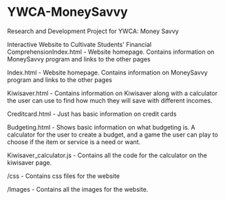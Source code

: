 # YWCA-MoneySavvy
Research and Development Project for YWCA: Money Savvy 

Interactive Website to Cultivate Students' Financial ComprehensionIndex.html - Website homepage. Contains information on MoneySavvy program and links to the other pages

Index.html - Website homepage. Contains information on MoneySavvy program and links to the other pages

Kiwisaver.html - Contains information on Kiwisaver along with a calculator the user can use to find how much they will save with different incomes. 

Creditcard.html - Just has basic information on credit cards

Budgeting.html - Shows basic information on what budgeting is. A calculator for the user to create a budget, and a game the user can play to choose if the item or service is a need or want. 

Kiwisaver_calculator.js - Contains all the code for the calculator on the kiwisaver page. 

/css - Contains css files for the website

/Images - Contains all the images for the website. 
